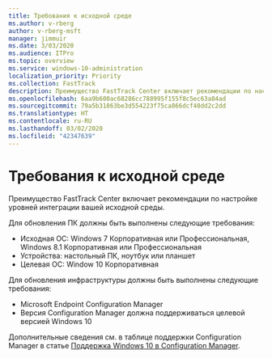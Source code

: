```yaml
---
title: Требования к исходной среде
ms.author: v-rberg
author: v-rberg-msft
manager: jimmuir
ms.date: 3/03/2020
ms.audience: ITPro
ms.topic: overview
ms.service: windows-10-administration
localization_priority: Priority
ms.collection: FastTrack
description: Преимущество FastTrack Center включает рекомендации по настройке уровней интеграции вашей исходной среды для развертывания Windows 10.
ms.openlocfilehash: 6aa9b600ac68286cc788995f155f8c5ec63a84ad
ms.sourcegitcommit: 79a5b31863be3d554223f75ca866dcf40dd2c2dd
ms.translationtype: HT
ms.contentlocale: ru-RU
ms.lasthandoff: 03/02/2020
ms.locfileid: "42347639"
---
```

# <a name="source-environment-expectations"></a>Требования к исходной среде

Преимущество FastTrack Center включает рекомендации по настройке уровней интеграции вашей исходной среды.
  
Для обновления ПК должны быть выполнены следующие требования:

- Исходная ОС: Windows 7 Корпоративная или Профессиональная, Windows 8.1 Корпоративная или Профессиональная
- Устройства: настольный ПК, ноутбук или планшет
- Целевая ОС: Window 10 Корпоративная

Для обновления инфраструктуры должны быть выполнены следующие требования:   

- Microsoft Endpoint Configuration Manager  
- Версия Configuration Manager должна поддерживаться целевой версией Windows 10

Дополнительные сведения см. в таблице поддержки Configuration Manager в статье [Поддержка Windows 10 в Configuration Manager](https://docs.microsoft.com/sccm/core/plan-design/configs/support-for-windows-10).
  

 